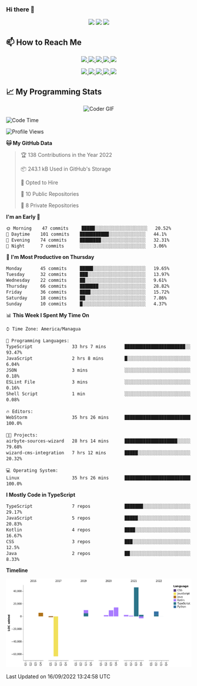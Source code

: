 ### Hi there 👋

<!--
**DevKenny/DevKenny** is a ✨ _special_ ✨ repository because its `README.md` (this file) appears on your GitHub profile.

Here are some ideas to get you started:

- 🔭 I’m currently working on ...
- 🌱 I’m currently learning ...
- 👯 I’m looking to collaborate on ...
- 🤔 I’m looking for help with ...
- 💬 Ask me about ...
- 📫 How to reach me: ...
- 😄 Pronouns: ...
- ⚡ Fun fact: ...
-->

<p align = "center">
  <img src="https://github-readme-stats.vercel.app/api?username=DevKenny&count_private=true&show_icons=true&theme=graywhite&line_height=30&hide_border=true">
  <img src="https://github-readme-stats.vercel.app/api/top-langs/?username=DevKenny&hide=html,css&theme=graywhite&hide_border=true">
  <img src="https://github-profile-summary-cards.vercel.app/api/cards/profile-details?username=DevKenny&theme=vue">
</p>

## 📫 How to Reach Me

<p align="center">
 <a href="https://devkenny.github.io">
  <img src="https://img.shields.io/badge/DevKenny-%23206A5D.svg?&style=for-the-badge&logo=jquery&logoColor=white" />
 </a>

 <a href="https://www.linkedin.com/in/hreal92">
  <img src="https://img.shields.io/badge/connect-%230077B5.svg?&style=for-the-badge&logo=linkedin&logoColor=white" />
 </a>

 <a href="https://join.skype.com/invite/IQ6gVADlpBSM">
  <img src="https://img.shields.io/badge/chat-%2300AFF0.svg?&style=for-the-badge&logo=skype&logoColor=white" />
 </a>

 <a href="mailto:realherrold@gmail.com">
  <img src="https://img.shields.io/badge/email-%23C14438.svg?&style=for-the-badge&logo=Gmail&logoColor=white" />
 </a>

 <a href="https://wa.me/50589517503">
  <img src="https://img.shields.io/badge/Whatsapp-%2300BFA5.svg?&style=for-the-badge&logo=Whatsapp&logoColor=white" />
 </a>
</p>

<p align="center">
  <a href="#">
    <img src="https://badges.pufler.dev/visits/DevKenny/DevKenny?style=flat-square&color=green&logo=github">
  </a>
  <a href="#">
    <img src="https://badges.pufler.dev/years/DevKenny?style=flat-square&color=green&logo=github">
  </a>
  <a href="#">
    <img src="https://badges.pufler.dev/repos/DevKenny?style=flat-square&color=green&logo=github">
  </a>
  <a href="#">
    <img src="https://badges.pufler.dev/gists/DevKenny?style=flat-square&color=green&logo=github">
  </a>
  <a href="#">
    <img src="https://badges.pufler.dev/commits/monthly/DevKenny?style=flat-square&color=green&logo=github">
  </a>
</p>

## 📈 My Programming Stats

<p align="center">
 <img src="https://www.mygo.ge/uploads/blog/1584023795.jpg" alt="Coder GIF" style="max-width:500px">
</p>

<!--START_SECTION:waka-->
![Code Time](http://img.shields.io/badge/Code%20Time-4%2C279%20hrs%2023%20mins-blue)

![Profile Views](http://img.shields.io/badge/Profile%20Views-16-blue)

**🐱 My GitHub Data** 

> 🏆 138 Contributions in the Year 2022
 > 
> 📦 243.1 kB Used in GitHub's Storage 
 > 
> 💼 Opted to Hire
 > 
> 📜 10 Public Repositories 
 > 
> 🔑 8 Private Repositories  
 > 
**I'm an Early 🐤** 

```text
🌞 Morning    47 commits     █████░░░░░░░░░░░░░░░░░░░░   20.52% 
🌆 Daytime    101 commits    ███████████░░░░░░░░░░░░░░   44.1% 
🌃 Evening    74 commits     ████████░░░░░░░░░░░░░░░░░   32.31% 
🌙 Night      7 commits      ░░░░░░░░░░░░░░░░░░░░░░░░░   3.06%

```
📅 **I'm Most Productive on Thursday** 

```text
Monday       45 commits     █████░░░░░░░░░░░░░░░░░░░░   19.65% 
Tuesday      32 commits     ███░░░░░░░░░░░░░░░░░░░░░░   13.97% 
Wednesday    22 commits     ██░░░░░░░░░░░░░░░░░░░░░░░   9.61% 
Thursday     66 commits     ███████░░░░░░░░░░░░░░░░░░   28.82% 
Friday       36 commits     ████░░░░░░░░░░░░░░░░░░░░░   15.72% 
Saturday     18 commits     ██░░░░░░░░░░░░░░░░░░░░░░░   7.86% 
Sunday       10 commits     █░░░░░░░░░░░░░░░░░░░░░░░░   4.37%

```


📊 **This Week I Spent My Time On** 

```text
⌚︎ Time Zone: America/Managua

💬 Programming Languages: 
TypeScript               33 hrs 7 mins       ███████████████████████░░   93.47% 
JavaScript               2 hrs 8 mins        █░░░░░░░░░░░░░░░░░░░░░░░░   6.04% 
JSON                     3 mins              ░░░░░░░░░░░░░░░░░░░░░░░░░   0.18% 
ESLint File              3 mins              ░░░░░░░░░░░░░░░░░░░░░░░░░   0.16% 
Shell Script             1 min               ░░░░░░░░░░░░░░░░░░░░░░░░░   0.08%

🔥 Editors: 
WebStorm                 35 hrs 26 mins      █████████████████████████   100.0%

🐱‍💻 Projects: 
airbyte-sources-wizard   28 hrs 14 mins      ████████████████████░░░░░   79.68% 
wizard-cms-integration   7 hrs 12 mins       █████░░░░░░░░░░░░░░░░░░░░   20.32%

💻 Operating System: 
Linux                    35 hrs 26 mins      █████████████████████████   100.0%

```

**I Mostly Code in TypeScript** 

```text
TypeScript               7 repos             ███████░░░░░░░░░░░░░░░░░░   29.17% 
JavaScript               5 repos             █████░░░░░░░░░░░░░░░░░░░░   20.83% 
Kotlin                   4 repos             ████░░░░░░░░░░░░░░░░░░░░░   16.67% 
CSS                      3 repos             ███░░░░░░░░░░░░░░░░░░░░░░   12.5% 
Java                     2 repos             ██░░░░░░░░░░░░░░░░░░░░░░░   8.33%

```


**Timeline**

![Chart not found](https://raw.githubusercontent.com/DevKenny/DevKenny/main/charts/bar_graph.png) 


 Last Updated on 16/09/2022 13:24:58 UTC
<!--END_SECTION:waka-->
